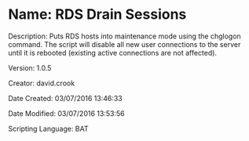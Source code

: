 ﻿# Name: RDS Drain Sessions

Description: Puts RDS hosts into maintenance mode using the chglogon command. The script will disable all new user connections to the server until it is rebooted (existing active connections are not affected).

Version: 1.0.5

Creator: david.crook

Date Created: 03/07/2016 13:46:33

Date Modified: 03/07/2016 13:53:56

Scripting Language: BAT

